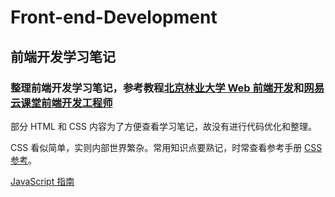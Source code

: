 # Front-end-Development


## 前端开发学习笔记


### 整理前端开发学习笔记，参考教程[北京林业大学 Web 前端开发](https://www.icourse163.org/course/BFU-1003382003)和[网易云课堂前端开发工程师](https://mooc.study.163.com/smartSpec/detail/12001.htm)


部分 HTML 和 CSS 内容为了方便查看学习笔记，故没有进行代码优化和整理。

CSS 看似简单，实则内部世界繁杂。常用知识点要熟记，时常查看参考手册 [CSS 参考](https://developer.mozilla.org/zh-CN/docs/Web/CSS/Reference)。

[JavaScript 指南](https://developer.mozilla.org/zh-CN/docs/Web/JavaScript/Guide)